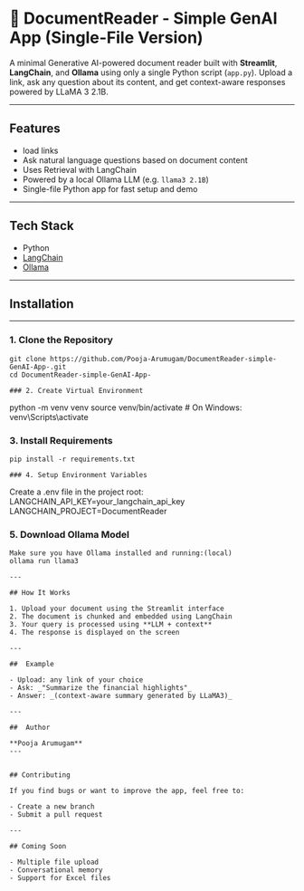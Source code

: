# 📄 DocumentReader - Simple GenAI App (Single-File Version)

A minimal Generative AI-powered document reader built with **Streamlit**, **LangChain**, and **Ollama** using only a single Python script (`app.py`). Upload a link, ask any question about its content, and get context-aware responses powered by LLaMA 3 2.1B.

---

## Features

- load links
- Ask natural language questions based on document content
- Uses Retrieval with LangChain
- Powered by a local Ollama LLM (e.g. `llama3 2.1B`)
- Single-file Python app for fast setup and demo

---

## Tech Stack

- Python
- [LangChain](https://www.langchain.com/)
- [Ollama](https://ollama.com/)
---

## Installation
---
### 1. Clone the Repository

```
git clone https://github.com/Pooja-Arumugam/DocumentReader-simple-GenAI-App-.git
cd DocumentReader-simple-GenAI-App-

### 2. Create Virtual Environment

```
python -m venv venv
source venv/bin/activate  # On Windows: venv\Scripts\activate

### 3. Install Requirements
```
pip install -r requirements.txt

### 4. Setup Environment Variables
```
Create a .env file in the project root:
LANGCHAIN_API_KEY=your_langchain_api_key
LANGCHAIN_PROJECT=DocumentReader

### 5. Download Ollama Model
```
Make sure you have Ollama installed and running:(local)
ollama run llama3

---

## How It Works

1. Upload your document using the Streamlit interface  
2. The document is chunked and embedded using LangChain  
3. Your query is processed using **LLM + context** 
4. The response is displayed on the screen  

---

##  Example

- Upload: any link of your choice  
- Ask: _"Summarize the financial highlights"_  
- Answer: _(context-aware summary generated by LLaMA3)_

---

##  Author

**Pooja Arumugam**  
---


## Contributing

If you find bugs or want to improve the app, feel free to:

- Create a new branch  
- Submit a pull request  

---

## Coming Soon

- Multiple file upload  
- Conversational memory  
- Support for Excel files

